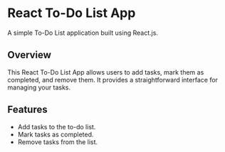 # React To-Do List App

A simple To-Do List application built using React.js.

## Overview

This React To-Do List App allows users to add tasks, mark them as completed, and remove them. It provides a straightforward interface for managing your tasks.


## Features

- Add tasks to the to-do list.
- Mark tasks as completed.
- Remove tasks from the list.

